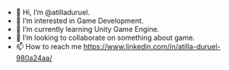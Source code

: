 - 👋 Hi, I’m @atilladuruel.
- 👀 I’m interested in Game Development.
- 🌱 I’m currently learning Unity Game Engine.
- 💞️ I’m looking to collaborate on something about game.
- 📫 How to reach me https://www.linkedin.com/in/atilla-duruel-980a24aa/

<!---
atilladuruel/atilladuruel is a ✨ special ✨ repository because its `README.md` (this file) appears on your GitHub profile.
You can click the Preview link to take a look at your changes.
--->
